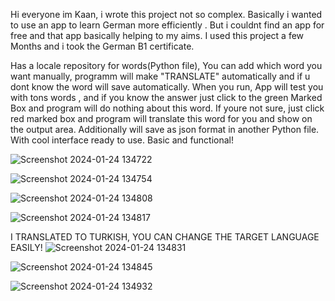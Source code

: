 Hi everyone im Kaan, i wrote this project not so complex. 
Basically i wanted to use an app to learn German more efficiently . But i couldnt find an app for free and that app basically helping to my aims.
I used this project a few Months and i took the German B1 certificate.

Has a locale repository for words(Python file), You can add which word you want manually, programm will make "TRANSLATE" automatically and if u dont know the word will save automatically. When you run, App will test you with tons words , and if you know the answer just click to the green Marked Box and program will do nothing about this word.
If youre not sure, just click red marked box and program will translate this word for you and show on the output area. Additionally will save as json format in another Python file. 
With cool interface ready to use. Basic and functional!



![Screenshot 2024-01-24 134722](https://github.com/gacmalony/QuizApp1/assets/154236584/4ab74b6d-9281-47e5-8c01-51537aaa26dc)


![Screenshot 2024-01-24 134754](https://github.com/gacmalony/QuizApp1/assets/154236584/b3ebdbe7-ed89-4dd9-8b5f-80e2f7016737)


![Screenshot 2024-01-24 134808](https://github.com/gacmalony/QuizApp1/assets/154236584/c9ffd481-19f9-4fcd-b575-783c648f0323)


![Screenshot 2024-01-24 134817](https://github.com/gacmalony/QuizApp1/assets/154236584/bb9efeba-7f10-4458-9b42-e02630b77976)


I TRANSLATED TO TURKISH, YOU CAN CHANGE THE TARGET LANGUAGE EASILY!
![Screenshot 2024-01-24 134831](https://github.com/gacmalony/QuizApp1/assets/154236584/c440ecfb-b8ef-4db2-b4a2-28cf58375e33)


![Screenshot 2024-01-24 134845](https://github.com/gacmalony/QuizApp1/assets/154236584/a7df704f-d228-4d72-9de6-bd2b44919940)


![Screenshot 2024-01-24 134932](https://github.com/gacmalony/QuizApp1/assets/154236584/9ae7281c-2bf6-4c92-92ab-e7a6be6fc0e3)
